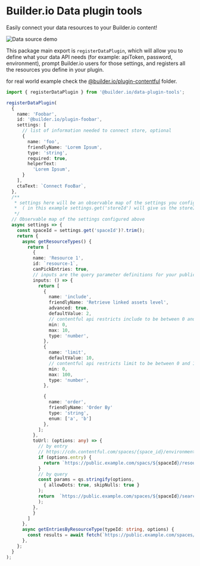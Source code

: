 # Builder.io Data plugin tools

Easily connect your data resources to your Builder.io content!

<img src="https://cdn.builder.io/o/assets%2FYJIGb4i01jvw0SRdL5Bt%2F25f8482abb53418795404c174e46e8c0%2Fcompressed?apiKey=YJIGb4i01jvw0SRdL5Bt&token=25f8482abb53418795404c174e46e8c0&alt=media&optimized=true" alt="Data source demo">

This package main export is `registerDataPlugin`, which will allow you to define what your data API needs (for example: apiToken, password, environment), prompt Builder.io users for those settings, and registers all the resources you define in your plugin.

for real world example check the [@builder.io/plugin-contentful](../../plugins/contentful) folder.

```ts
import { registerDataPlugin } from '@builder.io/data-plugin-tools';

registerDataPlugin(
  {
    name: 'Foobar',
    id: '@builder.io/plugin-foobar',
    settings: [
      // list of information needed to connect store, optional
      {
        name: 'foo',
        friendlyName: 'Lorem Ipsum',
        type: 'string',
        required: true,
        helperText:
          'Lorem Ipsum',
      }
    ],
    ctaText: `Connect FooBar`,
  },
  /**
   * settings here will be an observable map of the settings you configured above in settings,
   *  ( in this example settings.get('storeId') will give us the storeId entered by user)
   */
  // Observable map of the settings configured above
  async settings => {
    const spaceId = settings.get('spaceId')?.trim();
    return {
      async getResourceTypes() {
        return [
          {
          name: 'Resource 1',
          id: `resource-1`,
          canPickEntries: true,
          // inputs are the query parameter definitions for your public API
          inputs: () => {
            return [
              {
                name: 'include',
                friendlyName: 'Retrieve linked assets level',
                advanced: true,
                defaultValue: 2,
                // contentful api restricts include to be between 0 and 10
                min: 0,
                max: 10,
                type: 'number',
              },
              {
                name: 'limit',
                defaultValue: 10,
                // contentful api restricts limit to be between 0 and 100
                min: 0,
                max: 100,
                type: 'number',
              },

              {
                name: 'order',
                friendlyName: 'Order By'
                type: 'string',
                enum: ['a', 'b']
              },
            ];
          },
          toUrl: (options: any) => {
            // by entry
            // https://cdn.contentful.com/spaces/{space_id}/environments/{environment_id}/entries/{entry_id}?access_token={access_token}
            if (options.entry) {
              return `https://public.example.com/spacs/${spaceId}/resource/${options.entry}`
            }
            // by query
            const params = qs.stringify(options,
              { allowDots: true, skipNulls: true }
            );
            return  `https://public.example.com/spaces/${spaceId}/search?${params}`
            );
          },
          }
        ]
      },
      async getEntriesByResourceType(typeId: string, options) {
        const results = await fetch(`https://public.example.com/spaces/${spaceId}?${qs.stringify(options)}`)
      },
    };
  }
);
```

